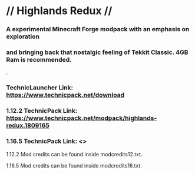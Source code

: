 # // Highlands Redux //
### A experimental Minecraft Forge modpack with an emphasis on exploration
### and bringing back that nostalgic feeling of Tekkit Classic. 4GB Ram is recommended.

.

### TechnicLauncher Link: https://www.technicpack.net/download
### 1.12.2 TechnicPack Link: https://www.technicpack.net/modpack/highlands-redux.1809165
### 1.16.5 TechnicPack Link: <>

1.12.2 Mod credits can be found inside modcredits12.txt.

1.16.5 Mod credits can be found inside modcredits16.txt.
